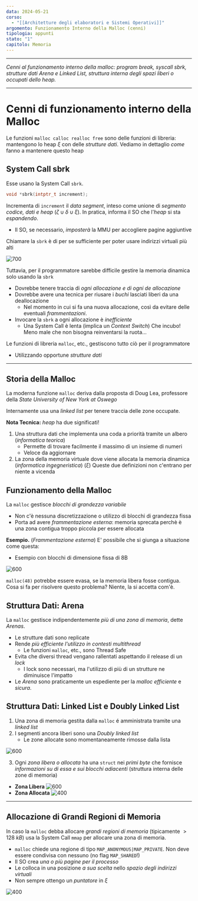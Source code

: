 ```yaml
---
data: 2024-05-21
corso:
  - "[[Architetture degli elaboratori e Sistemi Operativi]]"
argomento: Funzionamento Interno della Malloc (cenni)
tipologia: appunti
stato: "1"
capitolo: Memoria
---
```

- - -
*Cenni al funzionamento interno della malloc: program break, syscall sbrk, strutture dati Arena e Linked List, struttura interna degli spazi liberi o occupati dello heap.*
- - -
# Cenni di funzionamento interno della Malloc
Le funzioni `malloc calloc realloc free` sono delle funzioni di libreria: mantengono lo heap $\xi$ con delle *strutture dati*. Vediamo in dettaglio *come* fanno a mantenere questo heap

## System Call sbrk
Esse usano la System Call `sbrk`.

```c
void *sbrk(intptr_t increment);
```

Incrementa di `increment` il *data segment*, inteso come unione di *segmento codice, dati e heap* ($\zeta \cup \delta \cup \xi$).
In pratica, informa il SO che l'*heap* si sta *espandendo*.
- Il SO, se necessario, *imposterà* la MMU per accogliere pagine aggiuntive

Chiamare la `sbrk` è di per se sufficiente per poter usare indirizzi virtuali più alti

![700](images/sbrk.png)

Tuttavia, per il programmatore sarebbe difficile gestire la memoria dinamica solo usando la `sbrk`
- Dovrebbe tenere traccia di *ogni allocazione e di ogni de allocazione*
- Dovrebbe avere una tecnica per riusare i *buchi* lasciati liberi da una deallocazione
	- Nel momento in cui si fa una nuova allocazione, così da evitare delle eventuali *frammentazioni*.
- Invocare la `sbrk` a ogni allocazione è *inefficiente*
	- Una System Call è lenta (implica un *Context Switch*)
Che incubo! Meno male che non bisogna reinventarsi la ruota...

Le funzioni di libreria `malloc`, etc., gestiscono tutto ciò per il programmatore
- Utilizzando opportune *strutture dati*

---
## Storia della Malloc
La moderna funzione `malloc` deriva dalla proposta di Doug Lea, professore della *State University of New York at Oswego*

Internamente usa una *linked list* per tenere traccia delle zone occupate.

**Nota Tecnica:** *heap* ha due significati!
1. Una struttura dati che implementa una coda a priorità tramite un albero (*informatica teorica*)
    - Permette di trovare facilmente il massimo di un insieme di numeri
    - Veloce da aggiornare
2. La zona della memoria virtuale dove viene allocata la memoria dinamica (*informatica ingegneristica*) ($\xi$)
Queste due definizioni non c'entrano per niente a vicenda

## Funzionamento della Malloc
La `malloc` gestisce *blocchi di grandezza variabile*
- Non c'è nessuna discretizzazione o utilizzo di blocchi di grandezza fissa
- Porta ad avere *frammentazione esterna*: memoria sprecata perchè è una zona contigua troppo piccola per essere allocata

**Esempio.** (*Frammentazione esterna*)
E' possibile che si giunga a  situazione come questa:
- Esempio con blocchi di dimensione fissa di 8B

![600](images/fragm.png)

`malloc(48)` potrebbe essere evasa, se la memoria libera fosse contigua. Cosa si fa per risolvere questo problema? Niente, la si accetta com'è.

## Struttura Dati: Arena
La `malloc` gestisce indipendentemente *più di una zona di memoria*, dette *Arenas*.
- Le strutture dati sono replicate
- Rende *più efficiente l'utilizzo in contesti multithread*
	- Le funzioni `malloc`, etc., sono Thread Safe
- Evita che diversi thread vengano rallentati aspettando il release di un *lock*
	- I lock sono necessari, ma l'utilizzo di più di un strutture ne diminuisce l'impatto
- Le *Arena* sono praticamente un espediente per la *malloc* *efficiente* e *sicura*.

## Struttura Dati: Linked List e Doubly Linked List
1.  Una zona di memoria gestita dalla `malloc` é amministrata tramite una *linked list*
2. I segmenti ancora liberi sono una *Doubly linked list*
	- Le zone allocate sono momentaneamente rimosse dalla lista

![600](images/block-list.png)

3. Ogni *zona libera o allocata* ha una `struct` nei *primi byte* che fornisce *informazioni su di essa e sui blocchi adiacenti* (struttura interna delle zone di memoria)

- **Zona Libera**
  ![600 ](images/block-free.png)
- **Zona Allocata**
  ![400 ](images/block-used.png)

---
## Allocazione di Grandi Regioni di Memoria
In caso la `malloc` debba allocare *grandi regioni di memoria* (tipicamente $>128~kB$) usa la System Call `mmap` per allocare una zona di memoria.
- `malloc` chiede una regione di tipo `MAP_ANONYMOUS|MAP_PRIVATE`. Non deve essere condivisa con nessuno (no flag `MAP_SHARED`!)
- Il SO crea *una o più pagine per il processo*
- Le colloca in una posizione *a sua scelta* nello *spazio degli indirizzi virtuali*
- Non sempre ottengo un *puntatore* in $\xi$

![400](images/mmap.png)
